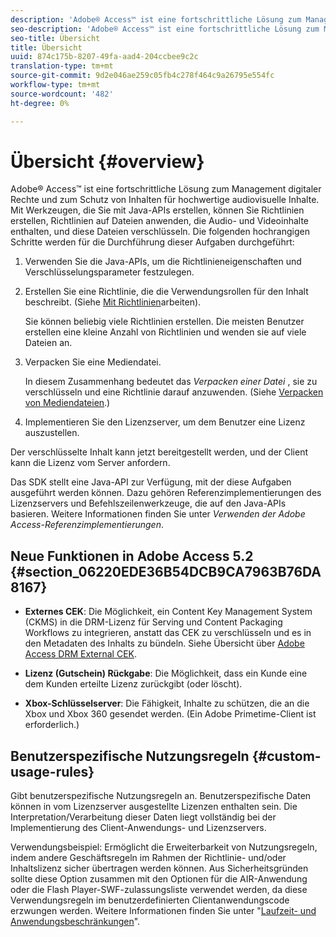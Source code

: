 ```yaml
---
description: 'Adobe® Access™ ist eine fortschrittliche Lösung zum Management digitaler Rechte und zum Schutz von Inhalten für hochwertige audiovisuelle Inhalte. Mit Werkzeugen, die Sie mit Java-APIs erstellen, können Sie Richtlinien erstellen, Richtlinien auf Dateien anwenden, die Audio- und Videoinhalte enthalten, und diese Dateien verschlüsseln. Die Schritte auf hoher Ebene zur Durchführung dieser Aufgaben sind wie folgt: '
seo-description: 'Adobe® Access™ ist eine fortschrittliche Lösung zum Management digitaler Rechte und zum Schutz von Inhalten für hochwertige audiovisuelle Inhalte. Mit Werkzeugen, die Sie mit Java-APIs erstellen, können Sie Richtlinien erstellen, Richtlinien auf Dateien anwenden, die Audio- und Videoinhalte enthalten, und diese Dateien verschlüsseln. Die Schritte auf hoher Ebene zur Durchführung dieser Aufgaben sind wie folgt: '
seo-title: Übersicht
title: Übersicht
uuid: 874c175b-8207-49fa-aad4-204ccbee9c2c
translation-type: tm+mt
source-git-commit: 9d2e046ae259c05fb4c278f464c9a26795e554fc
workflow-type: tm+mt
source-wordcount: '482'
ht-degree: 0%

---
```



# Übersicht {#overview}

Adobe® Access™ ist eine fortschrittliche Lösung zum Management digitaler Rechte und zum Schutz von Inhalten für hochwertige audiovisuelle Inhalte. Mit Werkzeugen, die Sie mit Java-APIs erstellen, können Sie Richtlinien erstellen, Richtlinien auf Dateien anwenden, die Audio- und Videoinhalte enthalten, und diese Dateien verschlüsseln. Die folgenden hochrangigen Schritte werden für die Durchführung dieser Aufgaben durchgeführt:

1. Verwenden Sie die Java-APIs, um die Richtlinieneigenschaften und Verschlüsselungsparameter festzulegen.
1. Erstellen Sie eine Richtlinie, die die Verwendungsrollen für den Inhalt beschreibt. (Siehe [Mit Richtlinien](../../aaxs-protecting-content/content-working-with-policies/content-working-with-policies-overview.md)arbeiten).

   Sie können beliebig viele Richtlinien erstellen. Die meisten Benutzer erstellen eine kleine Anzahl von Richtlinien und wenden sie auf viele Dateien an.

1. Verpacken Sie eine Mediendatei.

   In diesem Zusammenhang bedeutet das *Verpacken einer Datei* , sie zu verschlüsseln und eine Richtlinie darauf anzuwenden. (Siehe [Verpacken von Mediendateien](../../aaxs-protecting-content/content-packaging-media-files/content-packaging-media-files-overview.md).)

1. Implementieren Sie den Lizenzserver, um dem Benutzer eine Lizenz auszustellen.

Der verschlüsselte Inhalt kann jetzt bereitgestellt werden, und der Client kann die Lizenz vom Server anfordern.

Das SDK stellt eine Java-API zur Verfügung, mit der diese Aufgaben ausgeführt werden können. Dazu gehören Referenzimplementierungen des Lizenzservers und Befehlszeilenwerkzeuge, die auf den Java-APIs basieren. Weitere Informationen finden Sie unter *Verwenden der Adobe Access-Referenzimplementierungen*.

## Neue Funktionen in Adobe Access 5.2 {#section_06220EDE36B54DCB9CA7963B76DA8167}

* **Externes CEK**: Die Möglichkeit, ein Content Key Management System (CKMS) in die DRM-Lizenz für Serving und Content Packaging Workflows zu integrieren, anstatt das CEK zu verschlüsseln und es in den Metadaten des Inhalts zu bündeln. Siehe Übersicht über [Adobe Access DRM External CEK](../../aaxs-drm-xkey-mgmt/aaxs-drm-using-external-cek-overview.md).

* **Lizenz (Gutschein) Rückgabe**: Die Möglichkeit, dass ein Kunde eine dem Kunden erteilte Lizenz zurückgibt (oder löscht).
* **Xbox-Schlüsselserver**: Die Fähigkeit, Inhalte zu schützen, die an die Xbox und Xbox 360 gesendet werden. (Ein Adobe Primetime-Client ist erforderlich.)

## Benutzerspezifische Nutzungsregeln {#custom-usage-rules}

Gibt benutzerspezifische Nutzungsregeln an. Benutzerspezifische Daten können in vom Lizenzserver ausgestellte Lizenzen enthalten sein. Die Interpretation/Verarbeitung dieser Daten liegt vollständig bei der Implementierung des Client-Anwendungs- und Lizenzservers.

Verwendungsbeispiel: Ermöglicht die Erweiterbarkeit von Nutzungsregeln, indem andere Geschäftsregeln im Rahmen der Richtlinie- und/oder Inhaltslizenz sicher übertragen werden können. Aus Sicherheitsgründen sollte diese Option zusammen mit den Optionen für die AIR-Anwendung oder die Flash Player-SWF-zulassungsliste verwendet werden, da diese Verwendungsregeln im benutzerdefinierten Clientanwendungscode erzwungen werden. Weitere Informationen finden Sie unter &quot;[Laufzeit- und Anwendungsbeschränkungen](../../aaxs-protecting-content/content-introduction/content-usage-rules/content-runtime-application-restrictions/content-allowlist-air.md)&quot;.
